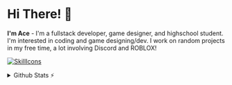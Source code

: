 # Hi There! 👋
**I'm Ace** - I'm a fullstack developer, game designer, and highschool student. I'm interested in coding and game designing/dev. I work on random projects in my free time, a lot involving Discord and ROBLOX!

[![SkillIcons](https://skillicons.dev/icons?i=lua,js,ts,html,css,react,tailwind,nodejs,py,cs,cpp)](https://skillicons.dev)<br/>

<details>
  <summary>Github Stats ⚡</summary>
  
  <a href="#">![Github stats](https://github-readme-stats.vercel.app/api?username=acetechh&theme=github_dark_dimmed&count_private=true&hide_border=true&line_height=20)</a>
  <a href="#">![Top Langs](https://github-readme-stats.vercel.app/api/top-langs/?username=acetechh&layout=compact&theme=github_dark_dimmed&count_private=true&hide_border=true)</a>
</details>
